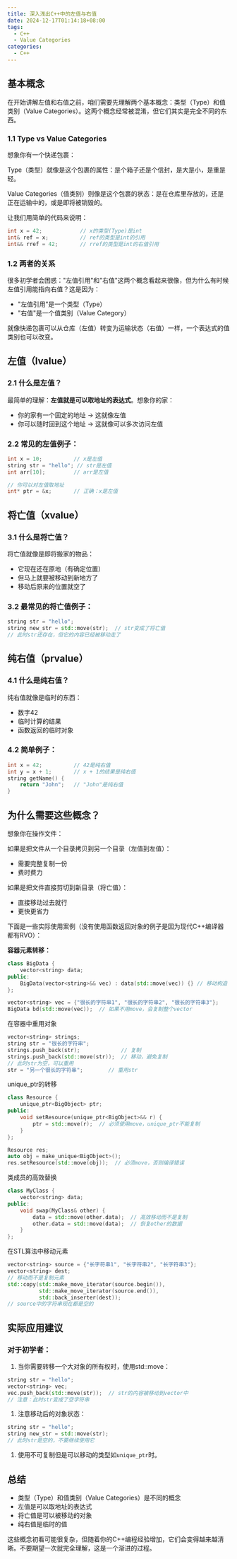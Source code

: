 ```yaml
---
title: 深入浅出C++中的左值与右值
date: 2024-12-17T01:14:18+08:00
tags:
  - C++
  - Value Categories
categories:
  - C++
---
```


## 基本概念

在开始讲解左值和右值之前，咱们需要先理解两个基本概念：类型（Type）和值类别（Value Categories）。这两个概念经常被混淆，但它们其实是完全不同的东西。

### 1.1 Type vs Value Categories

想象你有一个快递包裹：

Type（类型）就像是这个包裹的属性：是个箱子还是个信封，是大是小，是重是轻。

Value Categories（值类别）则像是这个包裹的状态：是在仓库里存放的，还是正在运输中的，或是即将被销毁的。

让我们用简单的代码来说明：

```C++
int x = 42;            // x的类型(Type)是int
int& ref = x;          // ref的类型是int的引用
int&& rref = 42;       // rref的类型是int的右值引用
```

### 1.2 两者的关系

很多初学者会困惑："左值引用"和"右值"这两个概念看起来很像，但为什么有时候左值引用能指向右值？这是因为：

-   "左值引用"是一个类型（Type）
-   "右值"是一个值类别（Value Category）

就像快递包裹可以从仓库（左值）转变为运输状态（右值）一样，一个表达式的值类别也可以改变。

## 左值（lvalue）

### 2.1 什么是左值？

最简单的理解：**左值就是可以取地址的表达式**。想象你的家：

-   你的家有一个固定的地址 -> 这就像左值
-   你可以随时回到这个地址 -> 这就像可以多次访问左值

### 2.2 常见的左值例子：

```C++
int x = 10;          // x是左值
string str = "hello"; // str是左值
int arr[10];         // arr是左值

// 你可以对左值取地址
int* ptr = &x;       // 正确：x是左值
```

## 将亡值（xvalue）

### 3.1 什么是将亡值？

将亡值就像是即将搬家的物品：

-   它现在还在原地（有确定位置）
-   但马上就要被移动到新地方了
-   移动后原来的位置就空了

### 3.2 最常见的将亡值例子：

```C++
string str = "hello";
string new_str = std::move(str);  // str变成了将亡值
// 此时str还存在，但它的内容已经被移动走了
```

## 纯右值（prvalue）

### 4.1 什么是纯右值？

纯右值就像是临时的东西：

-   数字42
-   临时计算的结果
-   函数返回的临时对象

### 4.2 简单例子：

```C++
int x = 42;          // 42是纯右值
int y = x + 1;       // x + 1的结果是纯右值
string getName() {
    return "John";   // "John"是纯右值
}
```

## 为什么需要这些概念？

想象你在操作文件：

如果是把文件从一个目录拷贝到另一个目录（左值到左值）：

-   需要完整复制一份
-   费时费力

如果是把文件直接剪切到新目录（将亡值）：

-   直接移动过去就行
-   更快更省力

下面是一些实际使用案例（没有使用函数返回对象的例子是因为现代C++编译器都有RVO）：

**容器元素转移：**

```C++
class BigData {
    vector<string> data;
public:
    BigData(vector<string>&& vec) : data(std::move(vec)) {} // 移动构造
};

vector<string> vec = {"很长的字符串1", "很长的字符串2", "很长的字符串3"};
BigData bd(std::move(vec));  // 如果不用move，会复制整个vector
```

在容器中重用对象

```C++
vector<string> strings;
string str = "很长的字符串";
strings.push_back(str);             // 复制
strings.push_back(std::move(str));  // 移动，避免复制
// 此时str为空，可以重用
str = "另一个很长的字符串";        // 重用str
```

unique_ptr的转移

```C++
class Resource {
    unique_ptr<BigObject> ptr;
public:
    void setResource(unique_ptr<BigObject>&& r) {
        ptr = std::move(r);  // 必须使用move，unique_ptr不能复制
    }
};

Resource res;
auto obj = make_unique<BigObject>();
res.setResource(std::move(obj));  // 必须move，否则编译错误
```

类成员的高效替换

```C++
class MyClass {
    vector<string> data;
public:
    void swap(MyClass& other) {
        data = std::move(other.data);  // 高效移动而不是复制
        other.data = std::move(data);  // 恢复other的数据
    }
};
```

在STL算法中移动元素

```C++
vector<string> source = {"长字符串1", "长字符串2", "长字符串3"};
vector<string> dest;
// 移动而不是复制元素
std::copy(std::make_move_iterator(source.begin()),
          std::make_move_iterator(source.end()),
          std::back_inserter(dest));
// source中的字符串现在都是空的
```

## 实际应用建议

### 对于初学者：

1.  当你需要转移一个大对象的所有权时，使用std::move：

```C++
string str = "hello";
vector<string> vec;
vec.push_back(std::move(str));  // str的内容被移动到vector中
// 注意：此时str变成了空字符串
```

1.  注意移动后的对象状态：

```C++
string str = "hello";
string new_str = std::move(str);
// 此时str是空的，不要继续使用它
```

1.  使用不可复制但是可以移动的类型如`unique_ptr`时。

## 总结

-   类型（Type）和值类别（Value Categories）是不同的概念
-   左值是可以取地址的表达式
-   将亡值是可以被移动的对象
-   纯右值是临时的值

这些概念初看可能很复杂，但随着你的C++编程经验增加，它们会变得越来越清晰。不要期望一次就完全理解，这是一个渐进的过程。
